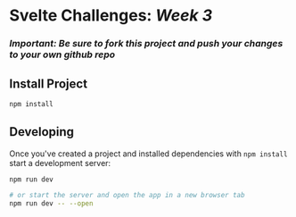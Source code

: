 # Svelte Challenges: *Week 3*

### ***Important: Be sure to fork this project and push your changes to your own github repo***

## Install Project

```bash
npm install
```

## Developing

Once you've created a project and installed dependencies with `npm install` start a development server:

```bash
npm run dev

# or start the server and open the app in a new browser tab
npm run dev -- --open
```